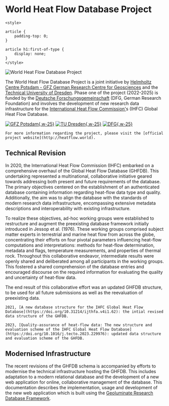 # World Heat Flow Database Project

```{raw} html
<style>

article {
    padding-top: 0;
}

article h1:first-of-type {
    display: none;
}
</style>
```

![World Heat Flow Database Project](_static/brand/logo.png)
<!-- [![Deutsche Forschungsgemeinschaft](./assets/img/brand/dfg_logo.gif)](https://www.dfg.de) -->

The World Heat Flow Database Project is a joint initiative by [Helmholtz Centre Potsdam - GFZ German Research Centre for Geosciences](https://www.gfz-potsdam.de/en/) and the [Technical University of Dresden](https://tu-dresden.de). Phase one of the project (2022-2025) is funded by the [Deutsche Forschungsgemeinschaft](https://www.dfg.de/en/index.jsp) (DFG, German Research Foundation) and involves the development of new research data infrastructure for the [International Heat Flow Commission'](http://ihfc-iugg.org)s (IHFC) Global Heat Flow Database.


[![GFZ Potsdam](_static/brand/GFZ_logo.png){.w-25}](https://www.gfz-potsdam.de)
[![TU Dresden](_static/brand/TU_Dresden.svg){.w-25}](https://tu-dresden.de/)
[![DFG](_static/brand/dfg_logo.gif){.w-25}](https://tu-dresden.de/)

```{seealso}
For more information regarding the project, please visit the [official project website](http://heatflow.world).
```

## Technical Revision

In 2020, the International Heat Flow Commission (IHFC) embarked on a comprehensive overhaul of the Global Heat Flow Database (GHFDB). This undertaking represented a multinational, collaborative initiative geared towards addressing both present and future requirements of the database. The primary objectives centered on the establishment of an authenticated database containing information regarding heat-flow data type and quality. Additionally, the aim was to align the database with the standards of modern research data infrastructure, encompassing extensive metadata descriptions and interoperability with existing infrastructure.

To realize these objectives, ad-hoc working groups were established to restructure and augment the preexisting database framework initially introduced in Jessop et al. (1976). These working groups comprised subject matter experts in terrestrial and marine heat flow from across the globe, concentrating their efforts on four pivotal parameters influencing heat-flow computations and interpretations: methods for heat-flow determination, metadata and flags, temperature measurements, and properties of thermal rock. Throughout this collaborative endeavor, intermediate results were openly shared and deliberated among all participants in the working groups. This fostered a shared comprehension of the database entries and encouraged discourse on the required information for evaluating the quality and uncertainty of heat-flow data.

The end result of this collaborative effort was an updated GHFDB structure, to be used for all future submissions as well as the reevaluation of preexisting data.

```{seealso}
2021, [A new database structure for the IHFC Global Heat Flow Database](https://doi.org/10.31214/ijthfa.v4i1.62): the intial revised data structure of the GHFDB.

2023, [Quality-assurance of heat-flow data: The new structure and evaluation scheme of the IHFC Global Heat Flow Database](https://doi.org/10.1016/j.tecto.2023.229976): updated data structure and evaluation scheme of the GHFDB.
```

## Modernised Infrastructure

The recent revisions of the GHFDB schema is accompanied by efforts to modernise the technical infrastructure hosting the GHFDB. This includes adaptation to a modern relational database and the development of a new web application for online, collaborative management of the database. This documentation describes the implementation, usage and development of the new web application which is built using the [Geoluminate Research Database Framework](https://geoluminate.github.io/geoluminate/).